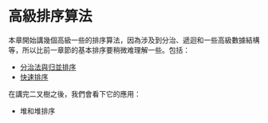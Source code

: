 # 高級排序算法

本章開始講幾個高級一些的排序算法，因為涉及到分治、遞迴和一些高級數據結構等，所以比前一章節的基本排序要稍微难理解一些。包括：

- [分治法與归並排序](./merge_sort.md)
- [快速排序](./quick_sort.md)

在講完二叉樹之後，我們會看下它的應用：

- 堆和堆排序
